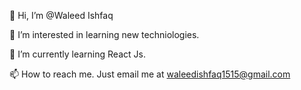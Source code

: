 👋 Hi, I’m @Waleed Ishfaq

👀 I’m interested in learning new techniologies.

🌱 I’m currently learning React Js.

📫 How to reach me. Just email me at waleedishfaq1515@gmail.com
